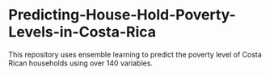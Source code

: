 # Predicting-House-Hold-Poverty-Levels-in-Costa-Rica
This repository uses ensemble learning to predict the poverty level of Costa Rican households using over 140 variables.

